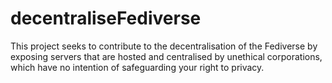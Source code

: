 # decentraliseFediverse
This project seeks to contribute to the decentralisation of the Fediverse by exposing servers that are hosted and centralised by unethical corporations, which have no intention of safeguarding your right to privacy.
